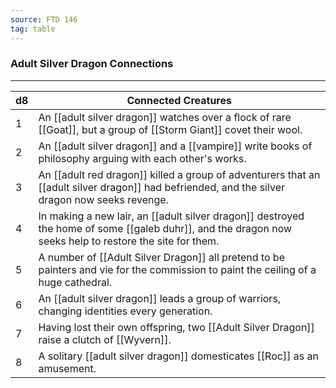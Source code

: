 ```yaml
---
source: FTD 146
tag: table
---
```


### Adult Silver Dragon Connections
---
|d8|Connected Creatures|
|----|------------|
|1|An [[adult silver dragon]] watches over a flock of rare [[Goat]], but a group of [[Storm Giant]] covet their wool.|
|2|An [[adult silver dragon]] and a [[vampire]] write books of philosophy arguing with each other's works.|
|3|An [[adult red dragon]] killed a group of adventurers that an [[adult silver dragon]] had befriended, and the silver dragon now seeks revenge.|
|4|In making a new lair, an [[adult silver dragon]] destroyed the home of some [[galeb duhr]], and the dragon now seeks help to restore the site for them.|
|5|A number of [[Adult Silver Dragon]] all pretend to be painters and vie for the commission to paint the ceiling of a huge cathedral.|
|6|An [[adult silver dragon]] leads a group of warriors, changing identities every generation.|
|7|Having lost their own offspring, two [[Adult Silver Dragon]] raise a clutch of [[Wyvern]].|
|8|A solitary [[adult silver dragon]] domesticates [[Roc]] as an amusement.|
